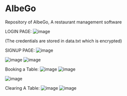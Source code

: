 # AlbeGo
Repository of AlbeGo, A restaurant management software

LOGIN PAGE:
![image](https://github.com/v1sh-afk/AlbeGo/assets/120928306/80c2c150-9bb2-4811-8eb2-02dfe93294dd)

(The credentials are stored in data.txt which is encrypted)

SIGNUP PAGE:
![image](https://github.com/v1sh-afk/AlbeGo/assets/120928306/73432685-0c4b-46b2-9bcc-93c9b54ab477)

![image](https://github.com/v1sh-afk/AlbeGo/assets/120928306/20b4410f-af37-4540-b5a0-99917fbdbc08)
![image](https://github.com/v1sh-afk/AlbeGo/assets/120928306/ff6897b0-5c6b-4d4d-93ac-b0f95f68f7d5)

Booking a Table:
![image](https://github.com/v1sh-afk/AlbeGo/assets/120928306/499ee6fd-02ce-4c1c-a34e-aaef0ffd90a8)
![image](https://github.com/v1sh-afk/AlbeGo/assets/120928306/6777e3e8-1db5-424a-84f7-ffa72b2e42d0)

![image](https://github.com/v1sh-afk/AlbeGo/assets/120928306/b72ffef8-5d8e-4e9a-b0e7-d37c5b5a1822)

Clearing A Table:
![image](https://github.com/v1sh-afk/AlbeGo/assets/120928306/dfa18fc4-4e34-48b5-bb95-d1b5fc96dc05)
![image](https://github.com/v1sh-afk/AlbeGo/assets/120928306/cb7ceb43-a961-4157-bda8-c7c09ef2b510)
